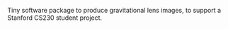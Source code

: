 Tiny software package to produce gravitational lens images, to support a Stanford CS230 student project.